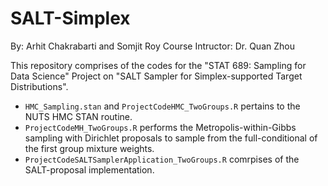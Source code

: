 # SALT-Simplex

By: Arhit Chakrabarti and Somjit Roy
Course Intructor: Dr. Quan Zhou

This repository comprises of the codes for the "STAT 689: Sampling for Data Science" Project on "SALT Sampler for Simplex-supported Target Distributions".

* `HMC_Sampling.stan` and `ProjectCodeHMC_TwoGroups.R` pertains to the NUTS HMC STAN routine.
* `ProjectCodeMH_TwoGroups.R` performs the Metropolis-within-Gibbs sampling with Dirichlet proposals to sample from the full-conditional of the first group mixture weights.
* `ProjectCodeSALTSamplerApplication_TwoGroups.R` comrpises of the SALT-proposal implementation.
